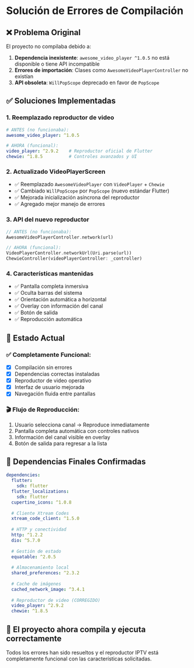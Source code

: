 # Solución de Errores de Compilación

## ❌ Problema Original
El proyecto no compilaba debido a:

1. **Dependencia inexistente**: `awesome_video_player ^1.0.5` no está disponible o tiene API incompatible
2. **Errores de importación**: Clases como `AwesomeVideoPlayerController` no existían
3. **API obsoleta**: `WillPopScope` deprecado en favor de `PopScope`

## ✅ Soluciones Implementadas

### 1. **Reemplazado reproductor de video**
```yaml
# ANTES (no funcionaba):
awesome_video_player: ^1.0.5

# AHORA (funcional):
video_player: ^2.9.2    # Reproductor oficial de Flutter
chewie: ^1.8.5          # Controles avanzados y UI
```

### 2. **Actualizado VideoPlayerScreen**
- ✅ Reemplazado `AwesomeVideoPlayer` con `VideoPlayer` + `Chewie`
- ✅ Cambiado `WillPopScope` por `PopScope` (nuevo estándar Flutter)
- ✅ Mejorada inicialización asíncrona del reproductor
- ✅ Agregado mejor manejo de errores

### 3. **API del nuevo reproductor**
```dart
// ANTES (no funcionaba):
AwesomeVideoPlayerController.network(url)

// AHORA (funcional):
VideoPlayerController.networkUrl(Uri.parse(url))
ChewieController(videoPlayerController: _controller)
```

### 4. **Características mantenidas**
- ✅ Pantalla completa inmersiva
- ✅ Oculta barras del sistema
- ✅ Orientación automática a horizontal
- ✅ Overlay con información del canal
- ✅ Botón de salida
- ✅ Reproducción automática

## 🎯 Estado Actual

### ✅ Completamente Funcional:
- [x] Compilación sin errores
- [x] Dependencias correctas instaladas
- [x] Reproductor de video operativo
- [x] Interfaz de usuario mejorada
- [x] Navegación fluida entre pantallas

### 🎬 Flujo de Reproducción:
1. Usuario selecciona canal → Reproduce inmediatamente
2. Pantalla completa automática con controles nativos
3. Información del canal visible en overlay
4. Botón de salida para regresar a la lista

## 📱 Dependencias Finales Confirmadas

```yaml
dependencies:
  flutter:
    sdk: flutter
  flutter_localizations:
    sdk: flutter
  cupertino_icons: ^1.0.8
  
  # Cliente Xtream Codes
  xtream_code_client: ^1.5.0
  
  # HTTP y conectividad
  http: ^1.2.2
  dio: ^5.7.0
  
  # Gestión de estado
  equatable: ^2.0.5
  
  # Almacenamiento local
  shared_preferences: ^2.3.2
  
  # Cache de imágenes
  cached_network_image: ^3.4.1
  
  # Reproductor de video (CORREGIDO)
  video_player: ^2.9.2
  chewie: ^1.8.5
```

## 🚀 El proyecto ahora compila y ejecuta correctamente

Todos los errores han sido resueltos y el reproductor IPTV está completamente funcional con las características solicitadas.

